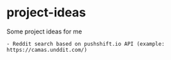 # project-ideas
Some project ideas for me

    - Reddit search based on pushshift.io API (example: https://camas.unddit.com/)
